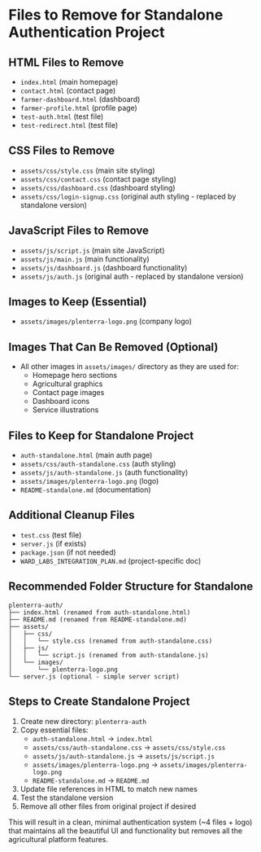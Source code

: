 # Files to Remove for Standalone Authentication Project

## HTML Files to Remove
- `index.html` (main homepage)
- `contact.html` (contact page)
- `farmer-dashboard.html` (dashboard)
- `farmer-profile.html` (profile page)
- `test-auth.html` (test file)
- `test-redirect.html` (test file)

## CSS Files to Remove
- `assets/css/style.css` (main site styling)
- `assets/css/contact.css` (contact page styling)
- `assets/css/dashboard.css` (dashboard styling)
- `assets/css/login-signup.css` (original auth styling - replaced by standalone version)

## JavaScript Files to Remove
- `assets/js/script.js` (main site JavaScript)
- `assets/js/main.js` (main functionality)
- `assets/js/dashboard.js` (dashboard functionality)
- `assets/js/auth.js` (original auth - replaced by standalone version)

## Images to Keep (Essential)
- `assets/images/plenterra-logo.png` (company logo)

## Images That Can Be Removed (Optional)
- All other images in `assets/images/` directory as they are used for:
  - Homepage hero sections
  - Agricultural graphics
  - Contact page images
  - Dashboard icons
  - Service illustrations

## Files to Keep for Standalone Project
- `auth-standalone.html` (main auth page)
- `assets/css/auth-standalone.css` (auth styling)
- `assets/js/auth-standalone.js` (auth functionality)
- `assets/images/plenterra-logo.png` (logo)
- `README-standalone.md` (documentation)

## Additional Cleanup Files
- `test.css` (test file)
- `server.js` (if exists)
- `package.json` (if not needed)
- `WARD_LABS_INTEGRATION_PLAN.md` (project-specific doc)

## Recommended Folder Structure for Standalone
```
plenterra-auth/
├── index.html (renamed from auth-standalone.html)
├── README.md (renamed from README-standalone.md)
├── assets/
│   ├── css/
│   │   └── style.css (renamed from auth-standalone.css)
│   ├── js/
│   │   └── script.js (renamed from auth-standalone.js)
│   └── images/
│       └── plenterra-logo.png
└── server.js (optional - simple server script)
```

## Steps to Create Standalone Project

1. Create new directory: `plenterra-auth`
2. Copy essential files:
   - `auth-standalone.html` → `index.html`
   - `assets/css/auth-standalone.css` → `assets/css/style.css`
   - `assets/js/auth-standalone.js` → `assets/js/script.js`
   - `assets/images/plenterra-logo.png` → `assets/images/plenterra-logo.png`
   - `README-standalone.md` → `README.md`
3. Update file references in HTML to match new names
4. Test the standalone version
5. Remove all other files from original project if desired

This will result in a clean, minimal authentication system (~4 files + logo) that maintains all the beautiful UI and functionality but removes all the agricultural platform features.
